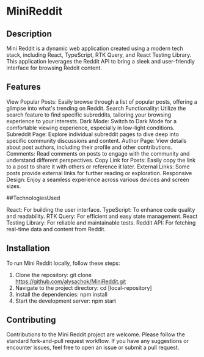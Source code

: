 # MiniReddit

## Description

Mini Reddit is a dynamic web application created using a modern tech stack, including React, TypeScript, RTK Query, and React Testing Library. This application leverages the Reddit API to bring a sleek and user-friendly interface for browsing Reddit content.

## Features
View Popular Posts: Easily browse through a list of popular posts, offering a glimpse into what's trending on Reddit.
Search Functionality: Utilize the search feature to find specific subreddits, tailoring your browsing experience to your interests.
Dark Mode: Switch to Dark Mode for a comfortable viewing experience, especially in low-light conditions.
Subreddit Page: Explore individual subreddit pages to dive deep into specific community discussions and content.
Author Page: View details about post authors, including their profile and other contributions.
Comments: Read comments on posts to engage with the community and understand different perspectives.
Copy Link for Posts: Easily copy the link to a post to share it with others or reference it later.
External Links: Some posts provide external links for further reading or exploration.
Responsive Design: Enjoy a seamless experience across various devices and screen sizes.

##TechnologiesUsed

React: For building the user interface.
TypeScript: To enhance code quality and readability.
RTK Query: For efficient and easy state management.
React Testing Library: For reliable and maintainable tests.
Reddit API: For fetching real-time data and content from Reddit.

## Installation

To run Mini Reddit locally, follow these steps:

1. Clone the repository:
    git clone https://github.com/alysachok/MiniReddit.git
2. Navigate to the project directory:
     cd [local-repository]
3. Install the dependencies:
     npm install
4. Start the development server:
     npm start

## Contributing
Contributions to the Mini Reddit project are welcome. Please follow the standard fork-and-pull request workflow. If you have any suggestions or encounter issues, feel free to open an issue or submit a pull request.